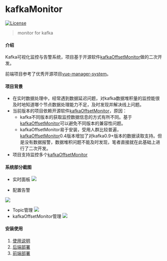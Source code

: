 # kafkaMonitor
[![License](https://img.shields.io/badge/license-Apache%202-4EB1BA.svg)](https://www.apache.org/licenses/LICENSE-2.0.html)

> monitor for kafka

#### 介绍
Kafka可视化监控与告警系统，项目基于开源软件[kafkaOffsetMonitor](https://github.com/Morningstar/kafka-offset-monitor)做的二次开发。

前端项目参考了优秀开源项目[vue-manager-system](https://github.com/lin-xin/vue-manage-system)。

#### 项目背景
- 在实时数据处理中，经常遇到数据延迟问题，对kafka数据堆积量的监控能很及时地知道哪个节点数据处理能力不足，及时发现并解决线上问题。
- 当前版本的项目依赖开源软件[kafkaOffsetMonitor](https://github.com/Morningstar/kafka-offset-monitor)，原因：
    - kafka不同版本的获取监控数据信息的方式有所不同。基于[kafkaOffsetMonitor](https://github.com/Morningstar/kafka-offset-monitor)可以避免不同版本的兼容性问题。
    - kafkaOffsetMonitor易于安装，受用人群比较普遍，[kafkaOffsetMonitor](https://github.com/Morningstar/kafka-offset-monitor)0.4版本增加了对kafka0.9+版本的数据读取支持。但是没有数据报警，数据堆积问题不能及时发现，笔者直接就在此基础上进行了二次开发。
- 项目支持监控多个[kafkaOffsetMonitor](https://github.com/Morningstar/kafka-offset-monitor)
#### 系统部分截图
- 实时面板
![](https://i.loli.net/2019/08/02/5d43f0779595145922.jpg)

- 配置告警

![](https://i.loli.net/2019/08/05/vKWbTGqaicrhzJP.png)
- Topic管理
![](https://i.loli.net/2019/08/02/5d43efa7de7be28935.jpg)
- kafkaOffsetMonitor管理
![](https://i.loli.net/2019/08/02/5d43efa7cc83d52167.jpg)

#### 安装使用

1. [使用说明](https://github.com/QQhuxuhui/kafkaMonitor/blob/dev/docs/%E4%BD%BF%E7%94%A8%E8%AF%B4%E6%98%8E.md)
2. [后端部署](https://github.com/QQhuxuhui/kafkaMonitor/blob/dev/docs/%E5%90%8E%E7%AB%AF%E9%83%A8%E7%BD%B2.md)
3. [前端部署](https://github.com/QQhuxuhui/kafkaMonitor/blob/dev/docs/%E5%89%8D%E7%AB%AF%E9%83%A8%E7%BD%B2.md)

